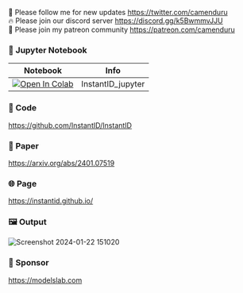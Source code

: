 🐣 Please follow me for new updates https://twitter.com/camenduru <br />
🔥 Please join our discord server https://discord.gg/k5BwmmvJJU <br />
🥳 Please join my patreon community https://patreon.com/camenduru <br />

### 🍊 Jupyter Notebook

| Notebook | Info
| --- | --- |
[![Open In Colab](https://colab.research.google.com/assets/colab-badge.svg)](https://colab.research.google.com/github/camenduru/InstantID-jupyter/blob/main/InstantID_jupyter.ipynb) | InstantID_jupyter

### 🧬 Code
https://github.com/InstantID/InstantID

### 📄 Paper
https://arxiv.org/abs/2401.07519

### 🌐 Page
https://instantid.github.io/

### 🖼 Output
![Screenshot 2024-01-22 151020](https://github.com/camenduru/InstantID-jupyter/assets/54370274/e611184a-477f-4fae-a19f-19d17c9bf060)

### 🏢 Sponsor
https://modelslab.com
